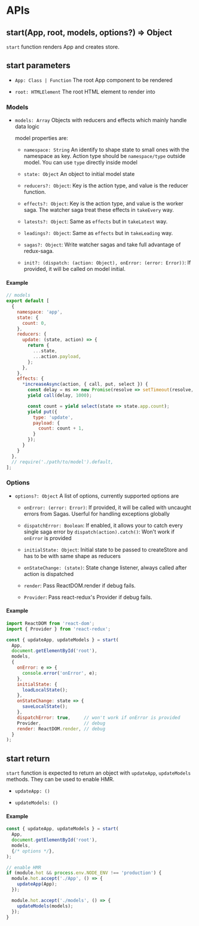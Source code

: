# APIs

## start(App, root, models, options?) => Object

`start` function renders App and creates store.

## start parameters

- `App: Class | Function` The root App component to be rendered

- `root: HTMLElement` The root HTML element to render into

### Models

- `models: Array` Objects with reducers and effects which mainly handle data logic

    model properties are: 

    - `namespace: String` An identify to shape state to small ones with the namespace as key. Action type should be `namespace/type` outside model. You can use `type` directly inside model
        
    - `state: Object` An object to initial model state
    - `reducers?: Object`: Key is the action type, and value is the reducer function.
    - `effects?: Object`: Key is the action type, and value is the worker saga. The watcher saga treat these effects in `takeEvery` way.
    - `latests?: Object`: Same as `effects` but in `takeLatest` way.
    - `leadings?: Object`: Same as `effects` but in `takeLeading` way.
    - `sagas?: Object`: Write watcher sagas and take full advantage of redux-saga.
    - `init?: (dispatch: (action: Object), onError: (error: Error))`: If provided, it will be called on model initial.

#### Example

```javascript
// models
export default [
  {
    namespace: 'app',
    state: {
      count: 0,
    },
    reducers: {
      update: (state, action) => {
        return {
          ...state,
          ...action.payload,
        };
      },
    },
    effects: {
      *increaseAsync(action, { call, put, select }) {
        const delay = ms => new Promise(resolve => setTimeout(resolve, ms));
        yield call(delay, 1000);

        const count = yield select(state => state.app.count);
        yield put({
          type: 'update',
          payload: {
            count: count + 1,
          }
        });
      }
    }
  }, 
  // require('./path/to/model').default, 
];
```

### Options

- `options?: Object` A list of options, currently supported options are

    - `onError: (error: Error)`: If provided, it will be called with uncaught errors from Sagas. Userful for handling exceptions globally
    - `dispatchError: Boolean`: If enabled, it allows your to catch every single saga error by `dispatch(action).catch()`: Won't work if `onError` is provided
    - `initialState: Object`: Initial state to be passed to createStore and has to be with same shape as reducers
    - `onStateChange: (state)`: State change listener, always called after action is dispatched

    - `render`: Pass ReactDOM.render if debug fails.
    - `Provider`: Pass react-redux's Provider if debug fails.

#### Example

```javascript
import ReactDOM from 'react-dom';
import { Provider } from 'react-redux';

const { updateApp, updateModels } = start(
  App,
  document.getElementById('root'),
  models,
  {
    onError: e => {
      console.error('onError', e);
    },
    initialState: {
      loadLocalState();
    },
    onStateChange: state => {
      saveLocalState();
    },
    dispatchError: true,     // won't work if onError is provided
    Provider,                // debug
    render: ReactDOM.render, // debug
  }
);
```

## start return

`start` function is expected to return an object with `updateApp`, `updateModels` methods. They can be used to enable HMR.

- `updateApp: ()`

- `updateModels: ()`

#### Example

```javascript
const { updateApp, updateModels } = start(
  App,
  document.getElementById('root'),
  models,
  {/* options */},
);

// enable HMR
if (module.hot && process.env.NODE_ENV !== 'production') {
  module.hot.accept('./App', () => {
    updateApp(App);
  });

  module.hot.accept('./models', () => {
    updateModels(models);
  });
}
```
